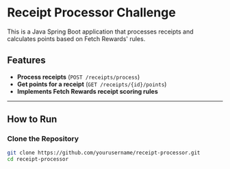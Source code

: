 # Receipt Processor Challenge

This is a Java Spring Boot application that processes receipts and calculates points based on Fetch Rewards' rules.

## Features
- **Process receipts** (`POST /receipts/process`)
- **Get points for a receipt** (`GET /receipts/{id}/points`)
- **Implements Fetch Rewards receipt scoring rules**

---

## How to Run

### **Clone the Repository**
```sh
git clone https://github.com/yourusername/receipt-processor.git
cd receipt-processor
